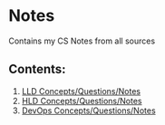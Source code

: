 # Notes
Contains my CS Notes from all sources 

## Contents: 
1. [LLD Concepts/Questions/Notes](./LLD/LLD.md)
2. [HLD Concepts/Questions/Notes](./HLD/HLD.md) 
3. [DevOps Concepts/Questions/Notes](./DevOps/DevOps.md)